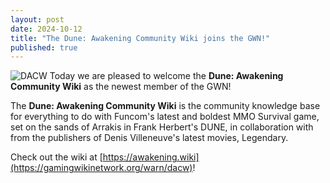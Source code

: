 ```yaml
---
layout: post
date: 2024-10-12
title: "The Dune: Awakening Community Wiki joins the GWN!"
published: true
---
```

![DACW]({{site.baseurl}}/images/dacw.png)
Today we are pleased to welcome the **Dune: Awakening Community Wiki** as the newest member of the GWN!

The **Dune: Awakening Community Wiki** is the community knowledge base for everything to do with Funcom's latest and boldest MMO Survival game, set on the sands of Arrakis in Frank Herbert's DUNE, in collaboration with from the publishers of Denis Villeneuve's latest movies, Legendary.

Check out the wiki at [https://awakening.wiki](https://gamingwikinetwork.org/warn/dacw)!
